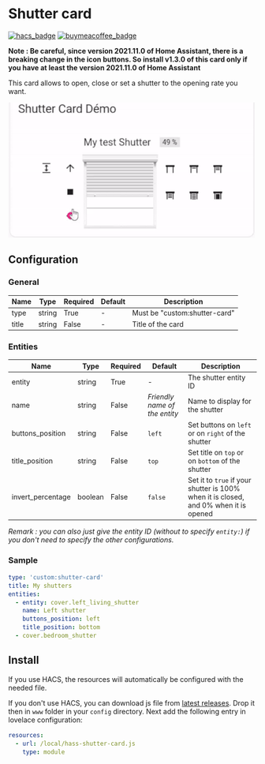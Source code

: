 # Shutter card

[![hacs_badge](https://img.shields.io/badge/HACS-Default-orange.svg?style=for-the-badge)](http://www.huahuacaocao.com/product)
[![buymeacoffee_badge](https://img.shields.io/badge/Donate-Buymeacoffee-orange?style=for-the-badge)](https://www.buymeacoffee.com/Deejayfool)

**Note : Be careful, since version 2021.11.0 of Home Assistant, there is a breaking change in the icon buttons. So install v1.3.0 of this card only if you have at least the version 2021.11.0 of Home Assistant**

This card allows to open, close or set a shutter to the opening rate you want.

![Shutter card](https://raw.githubusercontent.com/Deejayfool/hass-shutter-card/master/images/shutter-card.gif)

## Configuration

### General

| Name | Type | Required | Default | Description
| ---- | ---- | -------- | ------- | -----------
| type | string | True | - | Must be "custom:shutter-card"
| title | string | False | - | Title of the card

### Entities

| Name | Type | Required | Default | Description
| ---- | ---- | -------- | ------- | -----------
| entity | string | True | - | The shutter entity ID
| name | string | False | _Friendly name of the entity_ | Name to display for the shutter
| buttons_position | string | False | `left` | Set buttons on `left` or on `right` of the shutter
| title_position | string | False | `top` | Set title on `top` or on `bottom` of the shutter
| invert_percentage | boolean | False | `false` | Set it to `true` if your shutter is 100% when it is closed, and 0% when it is opened

_Remark : you can also just give the entity ID (without to specify `entity:`) if you don't need to specify the other configurations._

### Sample

```yaml
type: 'custom:shutter-card'
title: My shutters
entities:
  - entity: cover.left_living_shutter
    name: Left shutter
    buttons_position: left
    title_position: bottom
  - cover.bedroom_shutter
```

## Install

If you use HACS, the resources will automatically be configured with the needed file.

If you don't use HACS, you can download js file from [latest releases](https://github.com/Deejayfool/hass-shutter-card/releases). Drop it then in `www` folder in your `config` directory. Next add the following entry in lovelace configuration:

```yaml
resources:
  - url: /local/hass-shutter-card.js
    type: module
```
